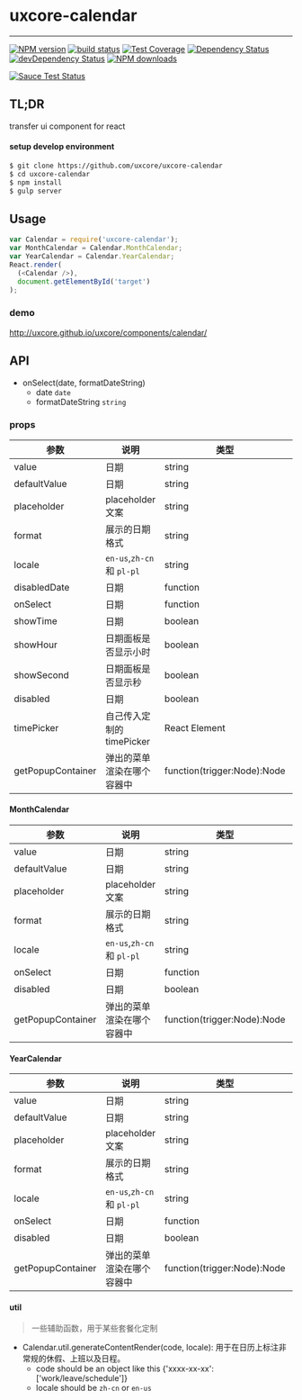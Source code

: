 # uxcore-calendar

---

[![NPM version][npm-image]][npm-url]
[![build status][travis-image]][travis-url]
[![Test Coverage][coveralls-image]][coveralls-url]
[![Dependency Status][dep-image]][dep-url]
[![devDependency Status][devdep-image]][devdep-url] 
[![NPM downloads][downloads-image]][npm-url]

[![Sauce Test Status][sauce-image]][sauce-url]

[npm-image]: http://img.shields.io/npm/v/uxcore-calendar.svg?style=flat-square
[npm-url]: http://npmjs.org/package/uxcore-calendar
[travis-image]: https://img.shields.io/travis/uxcore/uxcore-calendar.svg?style=flat-square
[travis-url]: https://travis-ci.org/uxcore/uxcore-calendar
[coveralls-image]: https://img.shields.io/coveralls/uxcore/uxcore-calendar.svg?style=flat-square
[coveralls-url]: https://coveralls.io/r/uxcore/uxcore-calendar?branch=master
[dep-image]: http://img.shields.io/david/uxcore/uxcore-calendar.svg?style=flat-square
[dep-url]: https://david-dm.org/uxcore/uxcore-calendar
[devdep-image]: http://img.shields.io/david/dev/uxcore/uxcore-calendar.svg?style=flat-square
[devdep-url]: https://david-dm.org/uxcore/uxcore-calendar#info=devDependencies
[downloads-image]: https://img.shields.io/npm/dm/uxcore-calendar.svg
[sauce-image]: https://saucelabs.com/browser-matrix/uxcore-calendar.svg
[sauce-url]: https://saucelabs.com/u/uxcore-calendar

## TL;DR

transfer ui component for react

#### setup develop environment

```sh
$ git clone https://github.com/uxcore/uxcore-calendar
$ cd uxcore-calendar
$ npm install
$ gulp server
```

## Usage

```js
var Calendar = require('uxcore-calendar');
var MonthCalendar = Calendar.MonthCalendar;
var YearCalendar = Calendar.YearCalendar;
React.render(
  (<Calendar />),
  document.getElementById('target')
);
```

### demo
http://uxcore.github.io/uxcore/components/calendar/

## API
- onSelect(date, formatDateString)
    - date `date`
    - formatDateString `string`

### props

|参数|说明|类型|默认值|版本|
|---|----|---|------|---|
|value|日期|string|无||
|defaultValue|日期|string|无||
|placeholder|placeholder文案|string|请选择日期||
|format|展示的日期格式|string|'yyyy-MM-dd'||
|locale|`en-us`,`zh-cn` 和 `pl-pl`|string|`zh-cn`||
|disabledDate|日期|function|无||
|onSelect|日期|function|无||
|showTime|日期|boolean|false||
|showHour|日期面板是否显示小时|boolean|true|0.6.3|
|showSecond|日期面板是否显示秒|boolean|true|0.6.3|
|disabled|日期|boolean|false||
|timePicker|自己传入定制的 timePicker|React Element|-||
|getPopupContainer| 弹出的菜单渲染在哪个容器中 | function(trigger:Node):Node | function(){return document.body;}||

#### MonthCalendar

|参数|说明|类型|默认值|
|---|----|---|------|
|value|日期|string|无|
|defaultValue|日期|string|无|
|placeholder|placeholder文案|string|请选择日期|
|format|展示的日期格式|string|'yyyy-MM'|
|locale|`en-us`,`zh-cn` 和 `pl-pl`|string|`zh-cn`|
|onSelect|日期|function|无|
|disabled|日期|boolean|false|
|getPopupContainer| 弹出的菜单渲染在哪个容器中 | function(trigger:Node):Node | function(){return document.body;}|

#### YearCalendar

|参数|说明|类型|默认值|
|---|----|---|------|
|value|日期|string|无|
|defaultValue|日期|string|无|
|placeholder|placeholder文案|string|请选择日期|
|format|展示的日期格式|string|'yyyy'|
|locale|`en-us`,`zh-cn` 和 `pl-pl`|string|`zh-cn`|
|onSelect|日期|function|无|
|disabled|日期|boolean|false|
|getPopupContainer| 弹出的菜单渲染在哪个容器中 | function(trigger:Node):Node | function(){return document.body;}|

#### util

> 一些辅助函数，用于某些套餐化定制

* Calendar.util.generateContentRender(code, locale): 用于在日历上标注非常规的休假、上班以及日程。
    * code should be an object like this {'xxxx-xx-xx': ['work/leave/schedule']}
    * locale should be `zh-cn` or `en-us`